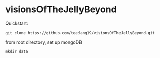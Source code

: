 visionsOfTheJellyBeyond
=======================

Quickstart:

  
    git clone https://github.com/teedang19/visionsOfTheJellyBeyond.git


from root directory, set up mongoDB

  
    mkdir data


